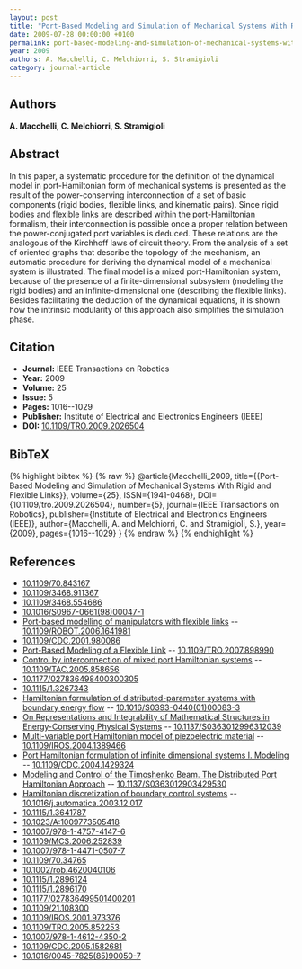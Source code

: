 ```yaml
---
layout: post
title: "Port-Based Modeling and Simulation of Mechanical Systems With Rigid and Flexible Links"
date: 2009-07-28 00:00:00 +0100
permalink: port-based-modeling-and-simulation-of-mechanical-systems-with-rigid-and-flexible-links
year: 2009
authors: A. Macchelli, C. Melchiorri, S. Stramigioli
category: journal-article
---
```

 
## Authors
**A. Macchelli, C. Melchiorri, S. Stramigioli**
 
## Abstract
In this paper, a systematic procedure for the definition of the dynamical model in port-Hamiltonian form of mechanical systems is presented as the result of the power-conserving interconnection of a set of basic components (rigid bodies, flexible links, and kinematic pairs). Since rigid bodies and flexible links are described within the port-Hamiltonian formalism, their interconnection is possible once a proper relation between the power-conjugated port variables is deduced. These relations are the analogous of the Kirchhoff laws of circuit theory. From the analysis of a set of oriented graphs that describe the topology of the mechanism, an automatic procedure for deriving the dynamical model of a mechanical system is illustrated. The final model is a mixed port-Hamiltonian system, because of the presence of a finite-dimensional subsystem (modeling the rigid bodies) and an infinite-dimensional one (describing the flexible links). Besides facilitating the deduction of the dynamical equations, it is shown how the intrinsic modularity of this approach also simplifies the simulation phase.
 
## Citation
- **Journal:** IEEE Transactions on Robotics
- **Year:** 2009
- **Volume:** 25
- **Issue:** 5
- **Pages:** 1016--1029
- **Publisher:** Institute of Electrical and Electronics Engineers (IEEE)
- **DOI:** [10.1109/TRO.2009.2026504](https://doi.org/10.1109/TRO.2009.2026504)
 
## BibTeX
{% highlight bibtex %}
{% raw %}
@article{Macchelli_2009,
  title={{Port-Based Modeling and Simulation of Mechanical Systems With Rigid and Flexible Links}},
  volume={25},
  ISSN={1941-0468},
  DOI={10.1109/tro.2009.2026504},
  number={5},
  journal={IEEE Transactions on Robotics},
  publisher={Institute of Electrical and Electronics Engineers (IEEE)},
  author={Macchelli, A. and Melchiorri, C. and Stramigioli, S.},
  year={2009},
  pages={1016--1029}
}
{% endraw %}
{% endhighlight %}
 
## References
- [10.1109/70.843167](https://doi.org/10.1109/70.843167)
- [10.1109/3468.911367](https://doi.org/10.1109/3468.911367)
- [10.1109/3468.554686](https://doi.org/10.1109/3468.554686)
- [10.1016/S0967-0661(98)00047-1](https://doi.org/10.1016/S0967-0661(98)00047-1)
- [Port-based modelling of manipulators with flexible links](port-based-modelling-of-manipulators-with-flexible-links) -- [10.1109/ROBOT.2006.1641981](https://doi.org/10.1109/ROBOT.2006.1641981)
- [10.1109/CDC.2001.980086](https://doi.org/10.1109/CDC.2001.980086)
- [Port-Based Modeling of a Flexible Link](port-based-modeling-of-a-flexible-link) -- [10.1109/TRO.2007.898990](https://doi.org/10.1109/TRO.2007.898990)
- [Control by interconnection of mixed port Hamiltonian systems](control-by-interconnection-of-mixed-port-hamiltonian-systems) -- [10.1109/TAC.2005.858656](https://doi.org/10.1109/TAC.2005.858656)
- [10.1177/027836498400300305](https://doi.org/10.1177/027836498400300305)
- [10.1115/1.3267343](https://doi.org/10.1115/1.3267343)
- [Hamiltonian formulation of distributed-parameter systems with boundary energy flow](hamiltonian-formulation-of-distributed-parameter-systems-with-boundary-energy-flow) -- [10.1016/S0393-0440(01)00083-3](https://doi.org/10.1016/S0393-0440(01)00083-3)
- [On Representations and Integrability of Mathematical Structures in Energy-Conserving Physical Systems](on-representations-and-integrability-of-mathematical-structures-in-energy-conserving-physical-systems) -- [10.1137/S0363012996312039](https://doi.org/10.1137/S0363012996312039)
- [Multi-variable port Hamiltonian model of piezoelectric material](multi-variable-port-hamiltonian-model-of-piezoelectric-material) -- [10.1109/IROS.2004.1389466](https://doi.org/10.1109/IROS.2004.1389466)
- [Port Hamiltonian formulation of infinite dimensional systems I. Modeling](port-hamiltonian-formulation-of-infinite-dimensional-systems-i-modeling) -- [10.1109/CDC.2004.1429324](https://doi.org/10.1109/CDC.2004.1429324)
- [Modeling and Control of the Timoshenko Beam. The Distributed Port Hamiltonian Approach](modeling-and-control-of-the-timoshenko-beam-the-distributed-port-hamiltonian-approach) -- [10.1137/S0363012903429530](https://doi.org/10.1137/S0363012903429530)
- [Hamiltonian discretization of boundary control systems](hamiltonian-discretization-of-boundary-control-systems) -- [10.1016/j.automatica.2003.12.017](https://doi.org/10.1016/j.automatica.2003.12.017)
- [10.1115/1.3641787](https://doi.org/10.1115/1.3641787)
- [10.1023/A:1009773505418](https://doi.org/10.1023/A:1009773505418)
- [10.1007/978-1-4757-4147-6](https://doi.org/10.1007/978-1-4757-4147-6)
- [10.1109/MCS.2006.252839](https://doi.org/10.1109/MCS.2006.252839)
- [10.1007/978-1-4471-0507-7](https://doi.org/10.1007/978-1-4471-0507-7)
- [10.1109/70.34765](https://doi.org/10.1109/70.34765)
- [10.1002/rob.4620040106](https://doi.org/10.1002/rob.4620040106)
- [10.1115/1.2896124](https://doi.org/10.1115/1.2896124)
- [10.1115/1.2896170](https://doi.org/10.1115/1.2896170)
- [10.1177/027836499501400201](https://doi.org/10.1177/027836499501400201)
- [10.1109/21.108300](https://doi.org/10.1109/21.108300)
- [10.1109/IROS.2001.973376](https://doi.org/10.1109/IROS.2001.973376)
- [10.1109/TRO.2005.852253](https://doi.org/10.1109/TRO.2005.852253)
- [10.1007/978-1-4612-4350-2](https://doi.org/10.1007/978-1-4612-4350-2)
- [10.1109/CDC.2005.1582681](https://doi.org/10.1109/CDC.2005.1582681)
- [10.1016/0045-7825(85)90050-7](https://doi.org/10.1016/0045-7825(85)90050-7)

